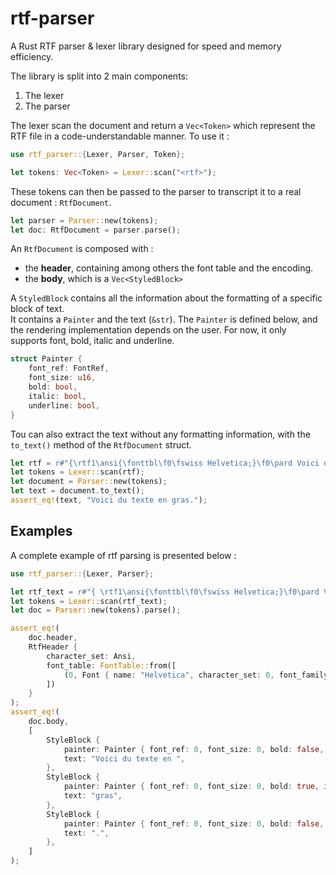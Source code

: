 # rtf-parser
A Rust RTF parser &amp; lexer library designed for speed and memory efficiency.

The library is split into 2 main components:
1. The lexer
2. The parser

The lexer scan the document and return a `Vec<Token>` which represent the RTF file in a code-understandable manner.
To use it : 
```rust
use rtf_parser::{Lexer, Parser, Token};

let tokens: Vec<Token> = Lexer::scan("<rtf>");
```

These tokens can then be passed to the parser to transcript it to a real document : `RtfDocument`.
```rust
let parser = Parser::new(tokens);
let doc: RtfDocument = parser.parse();
```

An `RtfDocument` is composed with : 
- the **header**, containing among others the font table and the encoding.
- the **body**, which is a `Vec<StyledBlock>`

A `StyledBlock` contains all the information about the formatting of a specific block of text.  
It contains a `Painter` and the text (`&str`).
The `Painter` is defined below, and the rendering implementation depends on the user. For now, it only supports font, bold, italic and underline.
```rust
struct Painter {
    font_ref: FontRef,
    font_size: u16,
    bold: bool,
    italic: bool,
    underline: bool,
}
```

Tou can also extract the text without any formatting information, with the `to_text()` method of the `RtfDocument` struct.

```rust
let rtf = r#"{\rtf1\ansi{\fonttbl\f0\fswiss Helvetica;}\f0\pard Voici du texte en {\b gras}.\par}"#;
let tokens = Lexer::scan(rtf);
let document = Parser::new(tokens);
let text = document.to_text();
assert_eq!(text, "Voici du texte en gras.");
```

## Examples 
A complete example of rtf parsing is presented below : 
```rust
use rtf_parser::{Lexer, Parser};

let rtf_text = r#"{ \rtf1\ansi{\fonttbl\f0\fswiss Helvetica;}\f0\pard Voici du texte en {\b gras}.\par }"#;
let tokens = Lexer::scan(rtf_text);
let doc = Parser::new(tokens).parse();

assert_eq!(
    doc.header,
    RtfHeader {
        character_set: Ansi,
        font_table: FontTable::from([
            (0, Font { name: "Helvetica", character_set: 0, font_family: Swiss })
        ])
    }
);
assert_eq!(
    doc.body,
    [
        StyleBlock {
            painter: Painter { font_ref: 0, font_size: 0, bold: false, italic: false, underline: false },
            text: "Voici du texte en ",
        },
        StyleBlock {
            painter: Painter { font_ref: 0, font_size: 0, bold: true, italic: false, underline: false },
            text: "gras",
        },
        StyleBlock {
            painter: Painter { font_ref: 0, font_size: 0, bold: false, italic: false, underline: false },
            text: ".",
        },
    ]
);
```


